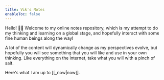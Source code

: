 ```yaml
---
title: Vik's Notes
enableToc: false
---
```


Hello! 👋🏽 Welcome to my online notes repository, which is my attempt to do my thinking and learning on a global stage, and hopefully interact with some fine human beings along the way!

A lot of the content will dynamically change as my perspectives evolve, but hopefully you will see something that you will like and use in your own thinking. Like everything on the internet, take what you will with a pinch of salt.

Here's what I am up to [[_now|now]].

